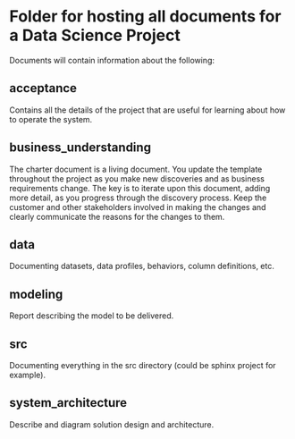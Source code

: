# Folder for hosting all documents for a Data Science Project

Documents will contain information about the following:

## acceptance
Contains all the details of the project that are useful for learning about how to operate the system.

## business_understanding
The charter document is a living document. You update the template throughout the project as you make new discoveries and as business requirements change. The key is to iterate upon this document, adding more detail, as you progress through the discovery process. Keep the customer and other stakeholders involved in making the changes and clearly communicate the reasons for the changes to them.

## data
Documenting datasets, data profiles, behaviors, column definitions, etc.

## modeling
Report describing the model to be delivered.

## src
Documenting everything in the src directory (could be sphinx project for example).

## system_architecture
Describe and diagram solution design and architecture.
